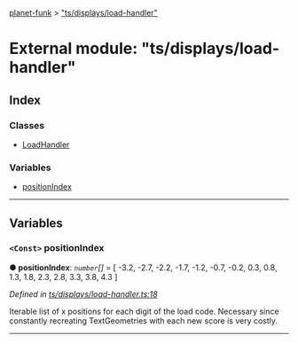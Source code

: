[planet-funk](../README.md) > ["ts/displays/load-handler"](../modules/_ts_displays_load_handler_.md)

# External module: "ts/displays/load-handler"

## Index

### Classes

* [LoadHandler](../classes/_ts_displays_load_handler_.loadhandler.md)

### Variables

* [positionIndex](_ts_displays_load_handler_.md#positionindex)

---

## Variables

<a id="positionindex"></a>

### `<Const>` positionIndex

**● positionIndex**: *`number`[]* =  [ -3.2, -2.7, -2.2, -1.7, -1.2, -0.7, -0.2, 0.3, 0.8, 1.3, 1.8, 2.3, 2.8, 3.3, 3.8, 4.3 ]

*Defined in [ts/displays/load-handler.ts:18](https://github.com/WilliamRADFunk/planet-funk/blob/a2fe6bc/src/ts/displays/load-handler.ts#L18)*

Iterable list of x positions for each digit of the load code. Necessary since constantly recreating TextGeometries with each new score is very costly.

___

